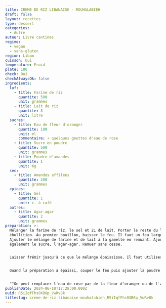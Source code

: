 ```yaml
---
title: CREME DE RIZ LIBANAISE - MOUHALABIEH
draft: false
layout: recettes
type: dessert
categories:
  - Autre
auteur: Livre cantines
regime:
  - vegan
  - sans-gluten
region: Liban
cuisson: Oui
temperature: Froid
plate: 100
check: Oui
checkAlwaysOk: false
ingredients:
  lof:
    - title: Farine de riz
      quantite: 500
      unit: grammes
    - title: Lait de riz
      quantite: 8
      unit: litre
  sucres:
    - title: Eau de fleur d'oranger
      quantite: 100
      unit: ml
      commentaire: + quelques gouttes d'eau de rose
    - title: Sucre en poudre
      quantite: 500
      unit: grammes
    - title: Poudre d'amandes
      quantite: 1
      unit: Kg
  sec:
    - title: Amandes effilées
      quantite: 200
      unit: grammes
  epices:
    - title: Sel
      quantite: 1
      unit: c. à café
  autres:
    - title: Agar-agar
      quantite: 2
      unit: grammes
preparation: >-
  Mélanger la farine de riz, le sel et 2L de lait. Porter le reste du lait à
  ébullition. Au premier bouillon, baisser le feu. Il faut un feu large et doux.
  Ajouter le mélange de farine et de lait à la gamelle en remuant. Ajouter
  également le sucre, l'agar-agar. Remuer sans cesse.


  Laisser frémir jusqu'à ce que le mélange épaississe. Il faut utiliser une spatule en bois \[ndt: et qui pue pas l'oignon!] et bien  passer au fond (c'est un peu comme la béchamel). Si la préparation commence à accrocher parce qu'on a oublié de remuer à un moment, il ne faut pas trop racler au fond : on risque de faire des grumeaux ; dans ce cas, le mieux est de changer de gamelle.


  Quand la préparation a épaissi, couper le feu puis ajouter la poudre d'amande. Laisser tiédir puis ajouter l'eau \[florale]. Mettre en pots et laisser complètement refroidir. \[ndt: verser avec un pichet c'est carrément plus pratique qu'une louche]


  ""On peut remplacer l'eau de rose par de la fleur d'oranger ou de l'amaretto. On peut également remplacer l'eau de rose et une partie du sucre par un sirop de rose (ou une autre saveur).""
publishDate: 2024-06-18T12:28:00.000Z
uuid: R5iIqfFhs0XB6p_VwRv8k
titleslug: creme-de-riz-libanaise-mouhalabieh_R5iIqfFhs0XB6p_VwRv8k
---
```

